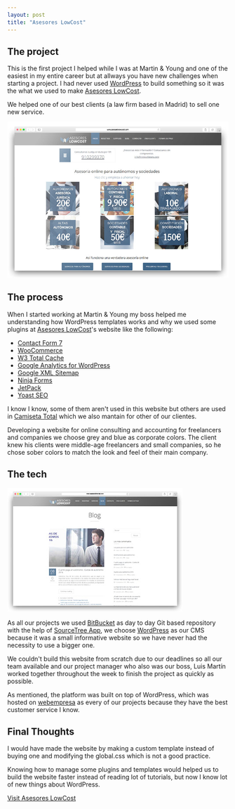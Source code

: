 ```yaml
---
layout: post
title: "Asesores LowCost"
---
```


## The project

This is the first project I helped while I was at Martin & Young and one of the easiest in my entire career but at allways you have new challenges when starting a project. I had never used [WordPress](https://www.wordpress.com) to build something so it was the what we used to make [Asesores LowCost](http://www.asesoreslowcost.com/).

We helped one of our best clients (a law firm based in Madrid) to sell one new service.

<img src="/images/project-asesores-lowcost-1.jpg" alt="Asesores LowCost's Home Page">

## The process

When I started working at Martin & Young my boss helped me understanding how WordPress templates works and why we used some plugins at [Asesores LowCost](http://www.asesoreslowcost.com/)'s website like the following:

<ul>
	<li><a href="https://wordpress.org/plugins/contact-form-7/" target="_blank">Contact Form 7</a></li>
	<li><a href="https://wordpress.org/plugins/woocommerce/" target="_blank">WooCommerce</a></li>
	<li><a href="https://wordpress.org/plugins/w3-total-cache/" target="_blank">W3 Total Cache</a></li>
	<li><a href="https://wordpress.org/plugins/google-analytics-for-wordpress/" target="_blank">Google Analytics for WordPress</a></li>
	<li><a href="https://wordpress.org/plugins/google-sitemap-generator/" target="_blank">Google XML Sitemap</a></li>
	<li><a href="https://wordpress.org/plugins/ninja-forms/" target="_blank">Ninja Forms</a></li>
	<li><a href="https://wordpress.org/plugins/jetpack/" target="_blank">JetPack</a></li>
	<li><a href="https://es.wordpress.org/plugins/wordpress-seo/" target="_blank">Yoast SEO</a></li>
</ul>

I know I know, some of them aren't used in this website but others are used in <a href="http://camisetatotal.com/" target="_blank">Camiseta Total</a> which we also mantain for other of our clientes.

Developing a website for online consulting and accounting for freelancers and companies we choose grey and blue as corporate colors. The client knew his clients were middle-age freelancers and small companies, so he chose sober colors to match the look and feel of their main company.

## The tech

<img class="pull-image--right" src="/images/project-asesores-lowcost-2.jpg" alt="Asesores LowCost's Blog">

As all our projects we used [BitBucket](https://bitbucket.org/) as day to day Git based repository with the help of [SourceTree App](https://www.sourcetreeapp.com/), we choose [WordPress](https://www.wordpress.com) as our CMS because it was a small informative website so we have never had the necessity to use a bigger one.

We couldn't build this website from scratch due to our deadlines so all our team available and our project manager who also was our boss, Luis Martín worked together throughout the week to finish the project as quickly as possible.

As mentioned, the platform was built on top of WordPress, which was hosted on [webempresa](http://www.webempresa.com) as every of our projects because they have the best customer service I know.

## Final Thoughts

I would have made the website by making a custom template instead of buying one and modifying the global.css which is not a good practice.

Knowing how to manage some plugins and templates would helped us to build the website faster instead of reading lot of tutorials, but now I know lot of new things about WordPress.

<p class="btn--hire">
  <a href="http://www.asesoreslowcost.com" target="_blank">Visit Asesores LowCost</a>
</p>
